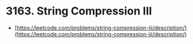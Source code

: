 # 3163. String Compression III

- [https://leetcode.com/problems/string-compression-iii/description/](https://leetcode.com/problems/string-compression-iii/description/)
